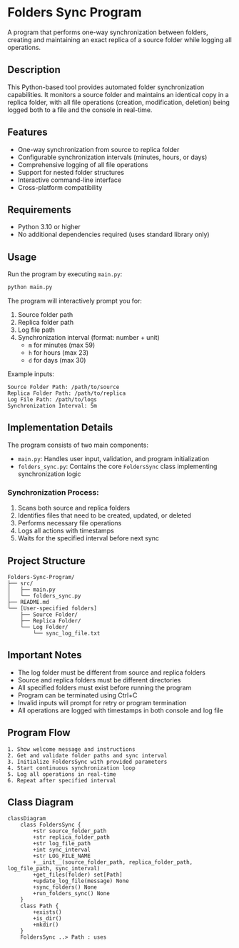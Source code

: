 # Folders Sync Program

A program that performs one-way synchronization between folders, creating and maintaining an exact replica of a source folder while logging all operations.

## Description

This Python-based tool provides automated folder synchronization capabilities. It monitors a source folder and maintains an identical copy in a replica folder, with all file operations (creation, modification, deletion) being logged both to a file and the console in real-time.

## Features

- One-way synchronization from source to replica folder
- Configurable synchronization intervals (minutes, hours, or days)
- Comprehensive logging of all file operations
- Support for nested folder structures
- Interactive command-line interface
- Cross-platform compatibility

## Requirements

- Python 3.10 or higher
- No additional dependencies required (uses standard library only)

## Usage

Run the program by executing `main.py`:

```bash
python main.py
```

The program will interactively prompt you for:

1. Source folder path
2. Replica folder path
3. Log file path
4. Synchronization interval (format: number + unit)
   - `m` for minutes (max 59)
   - `h` for hours (max 23)
   - `d` for days (max 30)

Example inputs:
```
Source Folder Path: /path/to/source
Replica Folder Path: /path/to/replica
Log File Path: /path/to/logs
Synchronization Interval: 5m
```

## Implementation Details

The program consists of two main components:

- `main.py`: Handles user input, validation, and program initialization
- `folders_sync.py`: Contains the core `FoldersSync` class implementing synchronization logic

### Synchronization Process:

1. Scans both source and replica folders
2. Identifies files that need to be created, updated, or deleted
3. Performs necessary file operations
4. Logs all actions with timestamps
5. Waits for the specified interval before next sync

## Project Structure

```
Folders-Sync-Program/
├── src/
│   ├── main.py
│   └── folders_sync.py
├── README.md
└── [User-specified folders]
    ├── Source Folder/
    ├── Replica Folder/
    └── Log Folder/
        └── sync_log_file.txt
```

## Important Notes

- The log folder must be different from source and replica folders
- Source and replica folders must be different directories
- All specified folders must exist before running the program
- Program can be terminated using Ctrl+C
- Invalid inputs will prompt for retry or program termination
- All operations are logged with timestamps in both console and log file

## Program Flow

```
1. Show welcome message and instructions
2. Get and validate folder paths and sync interval
3. Initialize FoldersSync with provided parameters
4. Start continuous synchronization loop
5. Log all operations in real-time
6. Repeat after specified interval
```

## Class Diagram

```mermaid
classDiagram
    class FoldersSync {
        +str source_folder_path
        +str replica_folder_path
        +str log_file_path
        +int sync_interval
        +str LOG_FILE_NAME
        +__init__(source_folder_path, replica_folder_path, log_file_path, sync_interval)
        +get_files(folder) set[Path]
        +update_log_file(message) None
        +sync_folders() None
        +run_folders_sync() None
    }
    class Path {
        +exists()
        +is_dir()
        +mkdir()
    }
    FoldersSync ..> Path : uses
```

